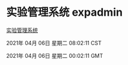 # 实验管理系统 expadmin
[实验管理系统](http://58.48.54.17:56808/expadmin-782313d2-e1b1-4ea7-932e-3a55e6a1a4d0/)

2021年 04月 06日 星期二 08:02:11 CST

2021年 04月 06日 星期二 00:02:11 GMT

